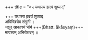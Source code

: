 +++
title = "०५ यथास्य हृदयं शुष्याद्"

+++
यथास्य हृदयं शुष्याद्  
अपिच्छिन्नेव शंगुणी ।  
चक्षुर् आकाश्यं भीमं +++(Bhatt. ākāsyaṃ)+++  
मांपश्यम् अभिरोरुदम् ॥